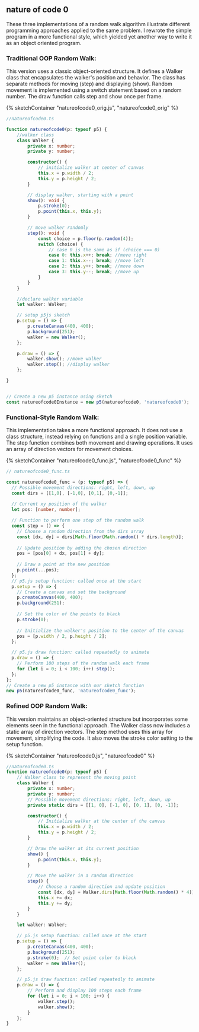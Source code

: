 ## nature of code 0
These three implementations of a random walk algorithm illustrate different programming approaches applied to the same problem. I rewrote the simple program in a more functional style, which yielded yet another way to write it as an object oriented program.

### Traditional OOP Random Walk:
This version uses a classic object-oriented structure. It defines a Walker class that encapsulates the walker's position and behavior. The class has separate methods for moving (step) and displaying (show). Random movement is implemented using a switch statement based on a random number. The draw function calls step and show once per frame.

{% sketchContainer "natureofcode0_orig.js", "natureofcode0_orig" %}

```typescript 
//natureofcode0.ts

function natureofcode0(p: typeof p5) {
    //walker class
    class Walker {
        private x: number;
        private y: number;

        constructor() {
            // initialize walker at center of canvas
            this.x = p.width / 2;
            this.y = p.height / 2;
        }

        // display walker, starting with a point
        show(): void {
            p.stroke(0);
            p.point(this.x, this.y);
        }

        // move walker randomly
        step(): void {
            const choice = p.floor(p.random(4));
            switch (choice) {
                // case 0 is the same as if (choice === 0)
                case 0: this.x++; break; //move right
                case 1: this.x--; break; //move left
                case 2: this.y++; break; //move down
                case 3: this.y--; break; //move up
            }
        }
    }

    //declare walker variable
    let walker: Walker;

    // setup p5js sketch
    p.setup = () => {
        p.createCanvas(400, 400);
        p.background(251);
        walker = new Walker();
    };

    p.draw = () => {
        walker.show(); //move walker
        walker.step(); //display walker
    };

}


// Create a new p5 instance using sketch
const natureofcode0Instance = new p5(natureofcode0, 'natureofcode0');
```

### Functional-Style Random Walk:
This implementation takes a more functional approach. It does not use a class structure, instead relying on functions and a single position variable. The step function combines both movement and drawing operations. It uses an array of direction vectors for movement choices. 

{% sketchContainer "natureofcode0_func.js", "natureofcode0_func" %}

```typescript
// natureofcode0_func.ts

const natureofcode0_func = (p: typeof p5) => {
  // Possible movement directions: right, left, down, up
  const dirs = [[1,0], [-1,0], [0,1], [0,-1]];
  
  // Current xy position of the walker
  let pos: [number, number];

  // Function to perform one step of the random walk
  const step = () => {
    // Choose a random direction from the dirs array
    const [dx, dy] = dirs[Math.floor(Math.random() * dirs.length)];
    
    // Update position by adding the chosen direction
    pos = [pos[0] + dx, pos[1] + dy];
    
    // Draw a point at the new position
    p.point(...pos);
  };
  // p5.js setup function: called once at the start
  p.setup = () => {
    // Create a canvas and set the background
    p.createCanvas(400, 400);
    p.background(251);
    
    // Set the color of the points to black
    p.stroke(0);
    
    // Initialize the walker's position to the center of the canvas
    pos = [p.width / 2, p.height / 2];
  };

  // p5.js draw function: called repeatedly to animate
  p.draw = () => {
    // Perform 100 steps of the random walk each frame
    for (let i = 0; i < 100; i++) step();
  };
};
// Create a new p5 instance with our sketch function
new p5(natureofcode0_func, 'natureofcode0_func');
```

### Refined OOP Random Walk:
This version maintains an object-oriented structure but incorporates some elements seen in the functional approach. The Walker class now includes a static array of direction vectors. The step method uses this array for movement, simplifying the code. It also moves the stroke color setting to the setup function.

{% sketchContainer "natureofcode0.js", "natureofcode0" %}

```typescript
//natureofcode0.ts
function natureofcode0(p: typeof p5) {
    // Walker class to represent the moving point
    class Walker {
        private x: number;
        private y: number;
        // Possible movement directions: right, left, down, up
        private static dirs = [[1, 0], [-1, 0], [0, 1], [0, -1]];

        constructor() {
            // Initialize walker at the center of the canvas
            this.x = p.width / 2;
            this.y = p.height / 2;
        }

        // Draw the walker at its current position
        show() {
            p.point(this.x, this.y);
        }

        // Move the walker in a random direction
        step() {
            // Choose a random direction and update position
            const [dx, dy] = Walker.dirs[Math.floor(Math.random() * 4)];
            this.x += dx;
            this.y += dy;
        }
    }

    let walker: Walker;

    // p5.js setup function: called once at the start
    p.setup = () => {
        p.createCanvas(400, 400);
        p.background(251);
        p.stroke(0);  // Set point color to black
        walker = new Walker();
    };

    // p5.js draw function: called repeatedly to animate
    p.draw = () => {
        // Perform and display 100 steps each frame
        for (let i = 0; i < 100; i++) {
            walker.step();
            walker.show();
        }
    };
}
```